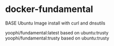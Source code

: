 docker-fundamental
==================

BASE Ubuntu Image install with curl and dnsutils

yoophi/fundamental:latest   based on ubuntu:trusty
yoophi/fundamental:trusty   based on ubuntu:trusty

